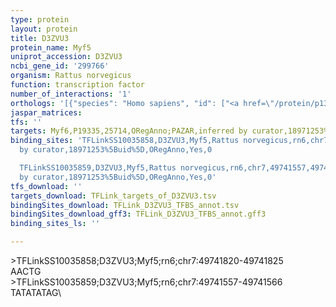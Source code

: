 ```yaml
---
type: protein
layout: protein
title: D3ZVU3
protein_name: Myf5
uniprot_accession: D3ZVU3
ncbi_gene_id: '299766'
organism: Rattus norvegicus
function: transcription factor
number_of_interactions: '1'
orthologs: '[{"species": "Homo sapiens", "id": ["<a href=\"/protein/p13349\">P13349</a>"]}, {"species": "Mus musculus", "id": ["<a href=\"/protein/p24699\">P24699</a>"]}]'
jaspar_matrices: 
tfs: ''
targets: Myf6,P19335,25714,ORegAnno;PAZAR,inferred by curator,18971253%5Buid%5D+OR+26578589%5Buid%5D,No
binding_sites: 'TFLinkSS10035858,D3ZVU3,Myf5,Rattus norvegicus,rn6,chr7,49741820,49741825,-,rn6&position=chr7:49741820-49741825,inferred
  by curator,18971253%5Buid%5D,ORegAnno,Yes,0

  TFLinkSS10035859,D3ZVU3,Myf5,Rattus norvegicus,rn6,chr7,49741557,49741566,-,rn6&position=chr7:49741557-49741566,inferred
  by curator,18971253%5Buid%5D,ORegAnno,Yes,0'
tfs_download: ''
targets_download: TFLink_targets_of_D3ZVU3.tsv
bindingSites_download: TFLink_D3ZVU3_TFBS_annot.tsv
bindingSites_download_gff3: TFLink_D3ZVU3_TFBS_annot.gff3
binding_sites_ls: ''

---
```

\>TFLinkSS10035858;D3ZVU3;Myf5;rn6;chr7:49741820-49741825\AACTG\\>TFLinkSS10035859;D3ZVU3;Myf5;rn6;chr7:49741557-49741566\TATATATAG\